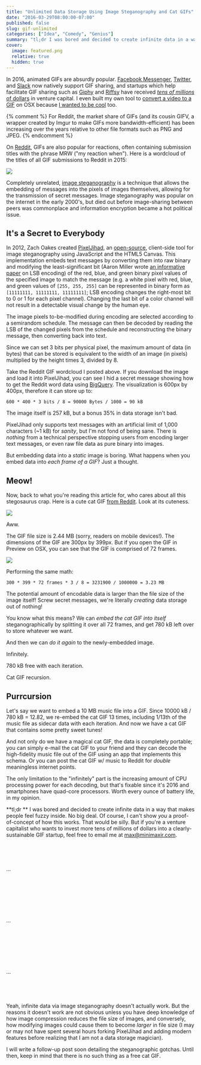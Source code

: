 ```yaml
---
title: "Unlimited Data Storage Using Image Steganography and Cat GIFs"
date: "2016-03-29T08:00:00-07:00"
published: false
slug: gif-unlimited
categories: ["Idea", "Comedy", "Genius"]
summary: "tl;dr I was bored and decided to create infinite data in a way that makes people feel fuzzy inside."
cover:
  image: featured.png
  relative: true
  hidden: true
---
```


<span><style>
.suspicious-pregnant-pause {
padding: 60px 0;
}
</style></span>

In 2016, animated GIFs are absurdly popular. [Facebook Messenger](https://www.messenger.com), [Twitter](https://twitter.com), and [Slack](https://slack.com) now natively support GIF sharing, and startups which help facilitate GIF sharing such as [Giphy](http://giphy.com) and [Riffsy](https://www.riffsy.com) have received [_tens of millions_ of dollars](https://www.crunchbase.com/organization/giphy) in venture capital. I even built my own tool to [convert a video to a GIF](https://github.com/minimaxir/video-to-gif-osx) on OSX because [I wanted to be cool](http://minimaxir.com/2015/08/gif-to-video-osx/) too.

{% comment %}
For Reddit, the market share of GIFs (and its cousin GIFV, a wrapper created by Imgur to make GIFs more bandwidth-efficient) has been increasing over the years relative to other file formats such as PNG and JPEG.
{% endcomment %}

On [Reddit](https://www.reddit.com), GIFs are also popular for reactions, often containing submission titles with the phrase MRW ("my reaction when"). Here is a wordcloud of the titles of all GIF submissions to Reddit in 2015:

![](/img/gif-unlimited/reddit-gif-wordcloud-e.png)

Completely unrelated, [image steganography](https://en.wikipedia.org/wiki/Steganography) is a technique that allows the embedding of messages into the pixels of images themselves, allowing for the transmission of secret messages. Image steganography was popular on the internet in the early 2000's, but died out before image-sharing between peers was commonplace and information encryption became a hot political issue.

## It's a Secret to Everybody

In 2012, Zach Oakes created [PixelJihad](https://sekao.net/pixeljihad/), an [open-source](https://github.com/oakes/PixelJihad), client-side tool for image steganography using JavaScript and the HTML5 Canvas. This implementation embeds text messages by converting them into raw binary and modifying the least-significant bit (Aaron Miller wrote [an informative paper](http://www.aaronmiller.in/thesis/) on LSB encoding) of the red, blue, and green binary pixel values of the specified image to match the message (e.g. a white pixel with red, blue, and green values of `[255, 255, 255]` can be represented in binary form as `[11111111, 11111111, 11111111]`; LSB encoding changes the right-most bit to 0 or 1 for each pixel channel). Changing the last bit of a color channel will not result in a detectable visual change by the human eye.

The image pixels to-be-modified during encoding are selected according to a semirandom schedule. The message can then be decoded by reading the LSB of the changed pixels from the schedule and reconstructing the binary message, then converting back into text.

Since we can set 3 bits per physical pixel, the maximum amount of data (in bytes) that can be stored is equivalent to the width of an image (in pixels) multiplied by the height times 3, divided by 8.

Take the Reddit GIF wordcloud I posted above. If you download the image and load it into PixelJihad, you can see I hid a secret message showing how to get the Reddit word data using [BigQuery](https://cloud.google.com/bigquery/). The visualization is 600px by 400px, therefore it can store up to:

```
600 * 400 * 3 bits / 8 = 90000 Bytes / 1000 = 90 kB
```

The image itself is 257 kB, but a bonus 35% in data storage isn't bad.

PixelJihad only supports text messages with an artificial limit of 1,000 characters (~1 kB) for _sanity_, but I'm not fond of being sane. There is _nothing_ from a technical perspective stopping users from encoding larger text messages, or even raw file data as pure binary into images.

But embedding data into a _static_ image is boring. What happens when you embed data into _each frame of a GIF_? Just a thought.

## Meow!

Now, back to what you're reading this article for, who cares about all this stegosaurus crap. Here is a cute cat GIF [from Reddit](https://www.reddit.com/r/gifs/comments/256bir/abduction_cat_re_flying_cat_re_so_big/). Look at its cuteness.

![](/img/gif-unlimited/aliencat.gif)

Aww.

The GIF file size is 2.44 MB (sorry, readers on mobile devices!). The dimensions of the GIF are 300px by 399px. But if you open the GIF in Preview on OSX, you can see that the GIF is comprised of 72 frames.

![](/img/gif-unlimited/gif-finder-17.png)

Performing the same math:

```
300 * 399 * 72 frames * 3 / 8 = 3231900 / 1000000 = 3.23 MB
```

The potential amount of encodable data is larger than the file size of the image itself! Screw secret messages, we're literally _creating_ data storage out of nothing!

You know what this means? We can _embed the cat GIF into itself_ steganographically by splitting it over all 72 frames, and get 780 kB left over to store whatever we want.

And then we can _do it again_ to the newly-embedded image.

Infinitely.

780 kB free with each iteration.

Cat GIF recursion.

## Purrcursion

Let's say we want to embed a 10 MB music file into a GIF. Since 10000 kB / 780 kB = 12.82, we re-embed the cat GIF 13 times, including 1/13th of the music file as sidecar data with each iteration. And now we have a cat GIF that contains some pretty sweet tunes!

And not only do we have a magical cat GIF, the data is completely portable; you can simply e-mail the cat GIF to your friend and they can decode the high-fidelity music file out of the GIF using an app that implements this schema. Or you can post the cat GIF w/ music to Reddit for _double_ meaningless internet points.

The only limitation to the "infinitely" part is the increasing amount of CPU processing power for each decoding, but that's fixable since it's 2016 and smartphones have quad-core processors. Worth every ounce of battery life, in my opinion.

**tl;dr ** I was bored and decided to create infinite data in a way that makes people feel fuzzy inside. No big deal. Of course, I can't show _you_ a proof-of-concept of how this works. That would be silly. But if you're a venture capitalist who wants to invest more tens of millions of dollars into a clearly-sustainable GIF startup, feel free to email me at [max@minimaxir.com](mailto:max@minimaxir.com).

<div class="suspicious-pregnant-pause">...</div>

<div class="suspicious-pregnant-pause">...</div>

<div class="suspicious-pregnant-pause">...</div>

Yeah, infinite data via image steganography doesn't actually work. But the reasons it doesn't work are not obvious unless you have deep knowledge of how image compression reduces the file size of images, and conversely, how modifying images could cause them to become _larger_ in file size (I may or may not have spent several hours forking PixelJihad and adding modern features before realizing that I am not a data storage magician).

I will write a follow-up post soon detailing the steganographic gotchas. Until then, keep in mind that there is no such thing as a free cat GIF.
